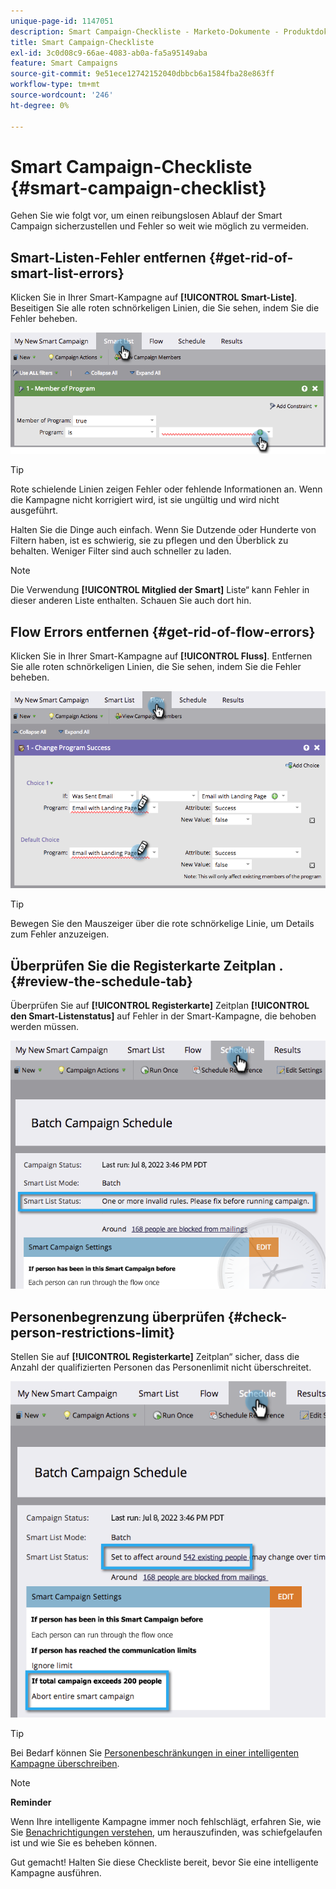 ```yaml
---
unique-page-id: 1147051
description: Smart Campaign-Checkliste - Marketo-Dokumente - Produktdokumentation
title: Smart Campaign-Checkliste
exl-id: 3c0d08c9-66ae-4083-ab0a-fa5a95149aba
feature: Smart Campaigns
source-git-commit: 9e51ece12742152040dbbcb6a1584fba28e863ff
workflow-type: tm+mt
source-wordcount: '246'
ht-degree: 0%

---
```


# Smart Campaign-Checkliste {#smart-campaign-checklist}

Gehen Sie wie folgt vor, um einen reibungslosen Ablauf der Smart Campaign sicherzustellen und Fehler so weit wie möglich zu vermeiden.

## Smart-Listen-Fehler entfernen {#get-rid-of-smart-list-errors}

Klicken Sie in Ihrer Smart-Kampagne auf **[!UICONTROL Smart-Liste]**. Beseitigen Sie alle roten schnörkeligen Linien, die Sie sehen, indem Sie die Fehler beheben.

![](assets/smart-campaign-checklist-1.png)

>[!TIP]
>
>Rote schielende Linien zeigen Fehler oder fehlende Informationen an. Wenn die Kampagne nicht korrigiert wird, ist sie ungültig und wird nicht ausgeführt.
>
>Halten Sie die Dinge auch einfach. Wenn Sie Dutzende oder Hunderte von Filtern haben, ist es schwierig, sie zu pflegen und den Überblick zu behalten. Weniger Filter sind auch schneller zu laden.

>[!NOTE]
>
>Die Verwendung **[!UICONTROL Mitglied der Smart]** Liste“ kann Fehler in dieser anderen Liste enthalten. Schauen Sie auch dort hin.

## Flow Errors entfernen {#get-rid-of-flow-errors}

Klicken Sie in Ihrer Smart-Kampagne auf **[!UICONTROL Fluss]**. Entfernen Sie alle roten schnörkeligen Linien, die Sie sehen, indem Sie die Fehler beheben.

![](assets/smart-campaign-checklist-2.png)

>[!TIP]
>
>Bewegen Sie den Mauszeiger über die rote schnörkelige Linie, um Details zum Fehler anzuzeigen.

## Überprüfen Sie die Registerkarte Zeitplan . {#review-the-schedule-tab}

Überprüfen Sie auf **[!UICONTROL Registerkarte]** Zeitplan **[!UICONTROL den Smart-Listenstatus]** auf Fehler in der Smart-Kampagne, die behoben werden müssen.

![](assets/smart-campaign-checklist-3.png)

## Personenbegrenzung überprüfen {#check-person-restrictions-limit}

Stellen Sie auf **[!UICONTROL Registerkarte]** Zeitplan“ sicher, dass die Anzahl der qualifizierten Personen das Personenlimit nicht überschreitet.

![](assets/smart-campaign-checklist-4.png)

>[!TIP]
>
>Bei Bedarf können Sie [Personenbeschränkungen in einer intelligenten Kampagne überschreiben](/help/marketo/product-docs/core-marketo-concepts/smart-campaigns/using-smart-campaigns/override-person-restrictions-in-a-smart-campaign.md).

>[!NOTE]
>
>**Reminder**
>
>Wenn Ihre intelligente Kampagne immer noch fehlschlägt, erfahren Sie, wie Sie [Benachrichtigungen verstehen](/help/marketo/product-docs/core-marketo-concepts/miscellaneous/understanding-notifications.md), um herauszufinden, was schiefgelaufen ist und wie Sie es beheben können.

Gut gemacht! Halten Sie diese Checkliste bereit, bevor Sie eine intelligente Kampagne ausführen.
